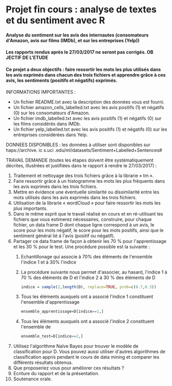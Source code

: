 # Projet fin cours : analyse de textes et du sentiment avec R 
#### Analyse du sentiment sur les avis des internautes (consomateurs d'Amazon, avis sur films (IMDb), et sur les entreprises (Yelp))
#### Les rapports rendus après le 27/03/2017 ne seront pas corrigés. OB JECTIF DE L'ETUDE 
#### Ce projet a deux objectifs : faire ressortir les mots les plus utilisés dans les avis exprimés dans chacun des trois fichiers et apprendre grâce à ces avis, les sentiments (positifs et négatifs) exprimés. 
INFORMATIONS IMPORTANTES : 
* Un fichier README.txt avec la description des données vous est fourni. 
* Un fichier amazon_cells_labelled.txt avec les avis positifs (1) et négatifs (0) sur les consomateurs d'Amazon. 
* Un fichier imdb_labelled.txt avec les avis positifs (1) et négatifs (0) sur les films considérés dans IMDb. 
* Un fichier yelp_labelled.txt avec les avis positifs (1) et négatifs (0) sur les entreprises considérées dans Yelp. 

DONNEES DISPONIBLES : les données à utiliser sont disponibles sur haps://archive. ic s.uci .edu/ml/datasets/Sentiment+Labelled+Sentences# 

TRAVAIL DEMANDE (toutes les étapes doivent être systématiquement décrites, illustrées et justifiées dans le rapport à rendre le 27/03/2017) : 
1. Traitement et nettoyage des trois fichiers grâce à la librarie « tm ».
2. Faire ressortir grâce à un histogramme les mots les plus fréquents dans les avis exprimés dans les trois fichiers. 
3. Mettre en évidence une éventuelle similarité ou dissimilarité entre les mots utilisés dans les avis exprimés dans les trois fichiers. 
4. Utilisation de la librarie « wordCloud » pour faire ressortir les mots les plus importants. 
5. Dans le même esprit que le travail réalisé en cours et en ré-utilisant les fichiers que vous estimerez nécessaires, construire, pour chaque fichier, un data frame D dont chaque ligne correspond à un avis, le score pour les mots négatif, le score pour les mots positifs, ainsi que le sentiment général lié à l'avis (positif ou négatif). 
6. Partager ce data frame de façon à obtenir les 70 % pour l'apprentissage et les 30 % pour le test. Une procédure possible est la suivante : 
    1. Echantillonage qui associe à 70% des éléments de l'ensemble l'indice 1 et à 30% l'indice 
    2. La procédure suivante nous permet d'associer, au hasard, l'indice 1 à 70 % des éléments de D et l'indice 2 à 30 % des éléments de D 
        ```R
        indice = sample(2,length(D), replace=TRUE, prob=c(0.7,0.3))
        ```
    3. Tous les éléments auxquels ont a associé l'indice 1 constituent l'ensemble d'apprentissage
        ```R
        ensemble_apprentissage=D[indice==1,] 
        ```
    
    4. Tous les éléments auxquels ont a associé l'indice 2 constituent l'ensemble de  
        ```R
        ensemble_test=D[indice==2,]
        ```
7. Utilisez l'algorithme Naïve Bayes pour trouver le modèle de classification pour D. Vous pouvez aussi utiliser d'autres algorithmes de classification appris pendant le cours de data mining et comparer les différents résultats obtenus. 
8. Que proposeriez vous pour améliorer ces résultats ? 
9. Ecriture du rapport et de la présentation. 
10. Soutenance orale. 
